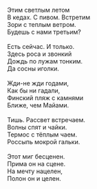 Этим светлым летом<br />В кедах. С пивом. Встретим<br />Зори с теплым ветром.<br />Будешь с нами третьим?<br /><br />Есть сейчас. И только.<br />Здесь роса и звонкий<br />Дождь по лужам тонким.<br />Да сосны иголки.<br /><br />Жди-не жди годами,<br />Как бы ни гадали,<br />Финский пляж с камнями<br />Ближе, чем Майами.<br /><br />Тишь. Рассвет встречаем.<br />Волны спят и чайки.<br />Термос с тёплым чаем.<br />Россыпь мокрой гальки.<br /><br />Этот миг бесценен.<br />Прима он на сцене.<br />На мечту нацелен,<br />Полон он и целен.